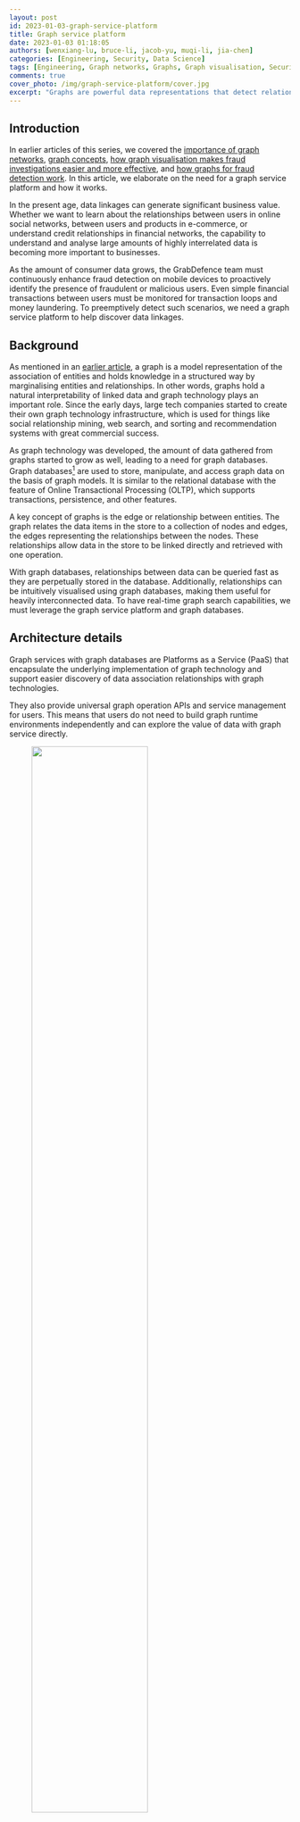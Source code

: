 ```yaml
---
layout: post
id: 2023-01-03-graph-service-platform
title: Graph service platform
date: 2023-01-03 01:18:05
authors: [wenxiang-lu, bruce-li, jacob-yu, muqi-li, jia-chen]
categories: [Engineering, Security, Data Science]
tags: [Engineering, Graph networks, Graphs, Graph visualisation, Security, Analytics, Fraud detection]
comments: true
cover_photo: /img/graph-service-platform/cover.jpg
excerpt: "Graphs are powerful data representations that detect relationships and data linkages between devices and help reveal fraudulent or malicious users. Learn how GrabDefence built the graph service platform to help discover potentially malicious data linkages."
---
```


## Introduction

In earlier articles of this series, we covered the [importance of graph networks](/graph-networks), [graph concepts](/graph-concepts), [how graph visualisation makes fraud investigations easier and more effective](/graph-visualisation), and [how graphs for fraud detection work](/graph-for-fraud-detection). In this article, we elaborate on the need for a graph service platform and how it works.

In the present age, data linkages can generate significant business value. Whether we want to learn about the relationships between users in online social networks, between users and products in e-commerce, or understand credit relationships in financial networks, the capability to understand and analyse large amounts of highly interrelated data is becoming more important to businesses.

As the amount of consumer data grows, the GrabDefence team must continuously enhance fraud detection on mobile devices to proactively identify the presence of fraudulent or malicious users. Even simple financial transactions between users must be monitored for transaction loops and money laundering. To preemptively detect such scenarios, we need a graph service platform to help discover data linkages. 

## Background

As mentioned in an [earlier article](/graph-concepts), a graph is a model representation of the association of entities and holds knowledge in a structured way by marginalising entities and relationships. In other words, graphs hold a natural interpretability of linked data and graph technology plays an important role. Since the early days, large tech companies started to create their own graph technology infrastructure, which is used for things like social relationship mining, web search, and sorting and recommendation systems with great commercial success.

As graph technology was developed, the amount of data gathered from graphs started to grow as well, leading to a need for graph databases. Graph databases[^1] are used to store, manipulate, and access graph data on the basis of graph models. It is similar to the relational database with the feature of Online Transactional Processing (OLTP), which supports transactions, persistence, and other features.

A key concept of graphs is the edge or relationship between entities. The graph relates the data items in the store to a collection of nodes and edges, the edges representing the relationships between the nodes. These relationships allow data in the store to be linked directly and retrieved with one operation.

With graph databases, relationships between data can be queried fast as they are perpetually stored in the database. Additionally, relationships can be intuitively visualised using graph databases, making them useful for heavily interconnected data. To have real-time graph search capabilities, we must leverage the graph service platform and graph databases.

## Architecture details

Graph services with graph databases are Platforms as a Service (PaaS) that encapsulate the underlying implementation of graph technology and support easier discovery of data association relationships with graph technologies.

They also provide universal graph operation APIs and service management for users. This means that users do not need to build graph runtime environments independently and can explore the value of data with graph service directly.

<div class="post-image-section"><figure>
  <img src="/img/graph-service-platform/image5.png" alt="" style="width:70%"><figcaption align="middle">Fig. 1 Graph service platform system architecture</figcaption>
  </figure>
</div>

As shown in Fig. 1, the system can be divided into four layers:

1.  **Storage backend** - Different forms of data (for example, CSV files) are stored in Amazon S3, graph data stores in Neptune and meta configuration stores in DynamoDB.
2.  **Driver** - Contains drivers such as Gremlin, Neptune, S3, and DynamoDB.
3.  **Service** - Manages clusters, instances, databases etc, provides management API, includes schema and data load management, graph operation logic, and other graph algorithms.
4.  **RESTful APIs** - Currently supports the standard and uniform formats provided by the system, the Management API, Search API for OLTP, and Analysis API for online analytical processing (OLAP).

## How it works

### Graph flow

<div class="post-image-section"><figure>
  <img src="/img/graph-service-platform/image1.png" alt="" style="width:70%"><figcaption align="middle">Fig. 2 Graph flow</figcaption>
  </figure>
</div>


CSV files stored in Amazon S3 are processed by extract, transform, and load (ETL) tools to generate graph data. This data is then managed by an Amazon Neptune DB cluster, which can only be accessed by users through graph service. Graph service converts user requests into asynchronous interactions with Neptune Cluster, which returns the results to users.

When users launch data load tasks, graph service synchronises the entity and attribute information with the CSV file in S3, and the schema stored in DynamoDB. The data is only imported into Neptune if there are no inconsistencies.

The most important component in the system is the graph service, which provides RESTful APIs for two scenarios: graph search for real-time streams and graph analysis for batch processing. At the same time, the graph service manages clusters, databases, instances, users, tasks, and meta configurations stored in DynamoDB, which implements features of service monitor and data loading offline or stream ingress online.

### Use case in fraud detection

In Grab's mobility business, we have come across situations where multiple accounts use shared physical devices to maximise their earning potential. With the graph capabilities provided by the graph service platform, we can clearly see the connections between multiple accounts and shared devices.

Historical device and account data are stored in the graph service platform via offline data loading or online stream injection. If the device and account data exists in the graph service platform, we can find the adjacent account IDs or the shared device IDs by using the device ID or account ID respectively specified in the user request.

In our experience, fraudsters tend to share physical resources to maximise their revenue. The following image shows a device that is shared by many users. With our Graph Visualisation platform based on graph service, you can see exactly what this pattern looks like.

<div class="post-image-section"><figure>
  <img src="/img/graph-service-platform/image3.png" alt="" style="width:70%"><figcaption align="middle">Fig 3. Example of a device being shared with many users</figcaption>
  </figure>
</div>

### Data injection

<div class="post-image-section"><figure>
  <img src="/img/graph-service-platform/image4.png" alt="" style="width:70%"><figcaption align="middle">Fig. 4 Data injection</figcaption>
  </figure>
</div>

Graph service also supports data injection features, including data load by request (task with a type of data load) and real-time stream write by Kafka.  

When connected to GrabDefence’s infrastructure, Confluent with Kafka is used as the streaming engine.  The purpose of using Kafka as a streaming write engine is two-fold: to provide primary user authentication and to relieve the pressure on Neptune.

## Impact

Graph service supports data management of Labelled Property Graphs and provides the capability to add, delete, update, and get vertices, edges, and properties for some graph models. Graph traversal and searching relationships with RESTful APIs are also more convenient with graph service.

Businesses usually do not need to focus on the underlying data storage, just designing graph schemas for model definition according to their needs. With the graph service platform, platforms or systems can be built for personalised search, intelligent Q&A, financial fraud, etc.

For big organisations, extensive graph algorithms provide the power to mine various entity connectivity relationships in massive amounts of data. The growth and expansion of new businesses is driven by discovering the value of data.

## What’s next?

<div class="post-image-section"><figure>
  <img src="/img/graph-service-platform/image2.png" alt="" style="width:70%"><figcaption align="middle">Fig. 5 Graph-centric ecosystems</figcaption>
  </figure>
</div>

We are building an integrated graph ecosystem inside and outside Grab. The infrastructure and service, or APIs are key components in graph-centric ecosystems; they provide graph arithmetic and basic capabilities of graphs in relation to search, computing, analysis etc. Besides that, we will also consider incorporating applications such as risk prediction and fraud detection in order to serve our current business needs.

# Join us

Grab is the leading superapp platform in Southeast Asia, providing everyday services that matter to consumers. More than just a ride-hailing and food delivery app, Grab offers a wide range of on-demand services in the region, including mobility, food, package and grocery delivery services, mobile payments, and financial services across 428 cities in eight countries.

Powered by technology and driven by heart, our mission is to drive Southeast Asia forward by creating economic empowerment for everyone. If this mission speaks to you, [join our team](https://grab.careers/) today!

## References

[^1]: [What is a Graph Database? - Developer Guides](https://neo4j.com/developer/graph-database/)
